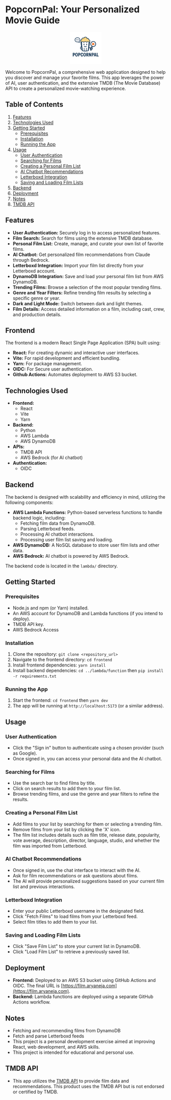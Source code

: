 # PopcornPal: Your Personalized Movie Guide

<p align="center">
  <img src="frontend/src/assets/popcornpal-logo.png" alt="PopcornPal Logo" height="100" />
</p>

Welcome to PopcornPal, a comprehensive web application designed to help you discover and manage your favorite films. This app leverages the power of AI, user authentication, and the extensive TMDB (The Movie Database) API to create a personalized movie-watching experience.

## Table of Contents

1.  [Features](#features)
2.  [Technologies Used](#technologies-used)
3.  [Getting Started](#getting-started)
    *   [Prerequisites](#prerequisites)
    *   [Installation](#installation)
    *   [Running the App](#running-the-app)
4.  [Usage](#usage)
    *   [User Authentication](#user-authentication)
    *   [Searching for Films](#searching-for-films)
    *   [Creating a Personal Film List](#creating-a-personal-film-list)
    *   [AI Chatbot Recommendations](#ai-chatbot-recommendations)
    *   [Letterboxd Integration](#letterboxd-integration)
    *   [Saving and Loading Film Lists](#saving-and-loading-film-lists)
5.  [Backend](#backend)
6.  [Deployment](#deployment)
7.  [Notes](#notes)
8.  [TMDB API](#tmdb-api)

## Features

*   **User Authentication:** Securely log in to access personalized features.
*   **Film Search:** Search for films using the extensive TMDB database.
*   **Personal Film List:** Create, manage, and curate your own list of favorite films.
*   **AI Chatbot:** Get personalized film recommendations from Claude through Bedrock.
*   **Letterboxd Integration:** Import your film list directly from your Letterboxd account.
*   **DynamoDB Integration:** Save and load your personal film list from AWS DynamoDB.
*   **Trending Films:** Browse a selection of the most popular trending films.
*   **Genre and Year Filters:** Refine trending film results by selecting a specific genre or year.
*   **Dark and Light Mode:** Switch between dark and light themes.
*   **Film Details:** Access detailed information on a film, including cast, crew, and production details.

## Frontend

The frontend is a modern React Single Page Application (SPA) built using:

*   **React:** For creating dynamic and interactive user interfaces.
*   **Vite:** For rapid development and efficient bundling.
*   **Yarn:** For package management.
*   **OIDC:** For Secure user authentication.
*   **Github Actions:** Automates deployment to AWS S3 bucket.

## Technologies Used

*   **Frontend:**
    *   React
    *   Vite
    *   Yarn
*   **Backend:**
    *   Python
    *   AWS Lambda
    *   AWS DynamoDB
*   **APIs:**
    *   TMDB API
    *   AWS Bedrock (for AI chatbot)
*   **Authentication:**
    *   OIDC

## Backend 

The backend is designed with scalability and efficiency in mind, utilizing the following components:

*   **AWS Lambda Functions:** Python-based serverless functions to handle backend logic, including:
    *   Fetching film data from DynamoDB.
    *   Parsing Letterboxd feeds.
    *   Processing AI chatbot interactions.
    *   Processing user film list saving and loading.
*   **AWS DynamoDB:** A NoSQL database to store user film lists and other data.
*   **AWS Bedrock:** AI chatbot is powered by AWS Bedrock.

The backend code is located in the `lambda/` directory.

## Getting Started

### Prerequisites

*   Node.js and npm (or Yarn) installed.
*   An AWS account for DynamoDB and Lambda functions (if you intend to deploy).
*   TMDB API key.
*   AWS Bedrock Access

### Installation

1.  Clone the repository: `git clone <repository_url>`
2.  Navigate to the frontend directory: `cd frontend`
3.  Install frontend dependencies: `yarn install`
4.  Install backend dependencies: `cd ../lambda/function` then `pip install -r requirements.txt`

### Running the App

1.  Start the frontend: `cd frontend` then `yarn dev`
2.  The app will be running at `http://localhost:5173` (or a similar address).

## Usage

### User Authentication

*   Click the "Sign in" button to authenticate using a chosen provider (such as Google).
*   Once signed in, you can access your personal data and the AI chatbot.

### Searching for Films

*   Use the search bar to find films by title.
*   Click on search results to add them to your film list.
*   Browse trending films, and use the genre and year filters to refine the results.

### Creating a Personal Film List

*   Add films to your list by searching for them or selecting a trending film.
*   Remove films from your list by clicking the 'X' icon.
*   The film list includes details such as film title, release date, popularity, vote average, description, director, language, studio, and whether the film was imported from Letterboxd.

### AI Chatbot Recommendations

*   Once signed in, use the chat interface to interact with the AI.
*   Ask for film recommendations or ask questions about films.
*   The AI will provide personalized suggestions based on your current film list and previous interactions.

### Letterboxd Integration

*   Enter your public Letterboxd username in the designated field.
*   Click "Fetch Films" to load films from your Letterboxd feed.
*   Select film titles to add them to your list.

### Saving and Loading Film Lists

*   Click "Save Film List" to store your current list in DynamoDB.
*   Click "Load Film List" to retrieve a previously saved list.

## Deployment

*   **Frontend:** Deployed to an AWS S3 bucket using GitHub Actions and OIDC. The final URL is [https://film.aryaneja.com](https://film.aryaneja.com).
*   **Backend:** Lambda functions are deployed using a separate GitHub Actions workflow.

## Notes

*   Fetching and recommending films from DynamoDB
*   Fetch and parse Letterboxd feeds
*   This project is a personal development exercise aimed at improving React, web development, and AWS skills.
*   This project is intended for educational and personal use.

## TMDB API

*   This app utilizes the [TMDB API](https://www.themoviedb.org/) to provide film data and recommendations.
  This product uses the TMDB API but is not endorsed or certified by TMDB.